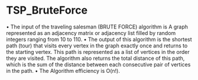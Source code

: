# TSP_BruteForce
• The input of the traveling salesman (BRUTE FORCE) algorithm is A graph represented as an
adjacency matrix or adjacency list filled by random integers ranging from 10 to 110.
• The output of this algorithm is the shortest path (tour) that visits every vertex in the graph
exactly once and returns to the starting vertex. This path is represented as a list of vertices in
the order they are visited. The algorithm also returns the total distance of this path, which is
the sum of the distance between each consecutive pair of vertices in the path.
• The Algorithm efficiency is O(n!).
